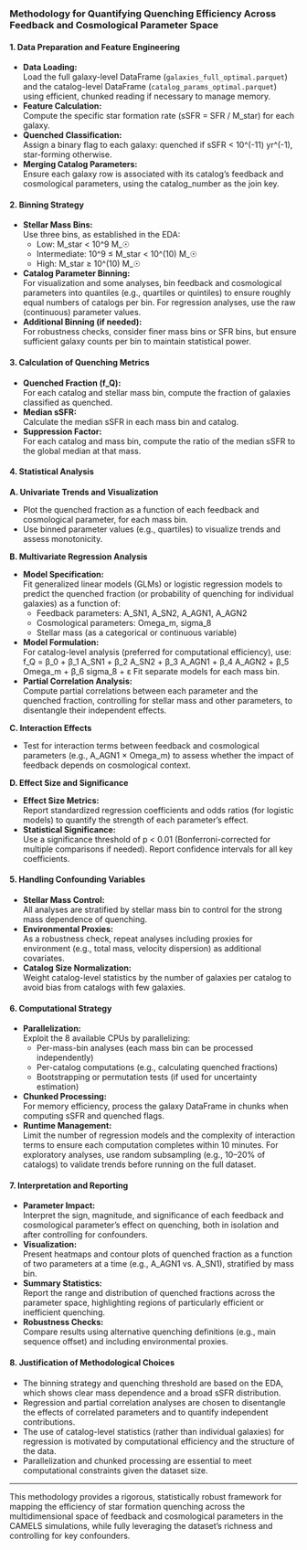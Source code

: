 ### Methodology for Quantifying Quenching Efficiency Across Feedback and Cosmological Parameter Space

#### 1. Data Preparation and Feature Engineering

- **Data Loading:**  
  Load the full galaxy-level DataFrame (`galaxies_full_optimal.parquet`) and the catalog-level DataFrame (`catalog_params_optimal.parquet`) using efficient, chunked reading if necessary to manage memory.
- **Feature Calculation:**  
  Compute the specific star formation rate (sSFR = SFR / M_star) for each galaxy.
- **Quenched Classification:**  
  Assign a binary flag to each galaxy: quenched if sSFR < 10^(-11) yr^(-1), star-forming otherwise.
- **Merging Catalog Parameters:**  
  Ensure each galaxy row is associated with its catalog’s feedback and cosmological parameters, using the catalog_number as the join key.

#### 2. Binning Strategy

- **Stellar Mass Bins:**  
  Use three bins, as established in the EDA:
  - Low: M_star < 10^9 M_☉
  - Intermediate: 10^9 ≤ M_star < 10^(10) M_☉
  - High: M_star ≥ 10^(10) M_☉
- **Catalog Parameter Binning:**  
  For visualization and some analyses, bin feedback and cosmological parameters into quantiles (e.g., quartiles or quintiles) to ensure roughly equal numbers of catalogs per bin. For regression analyses, use the raw (continuous) parameter values.
- **Additional Binning (if needed):**  
  For robustness checks, consider finer mass bins or SFR bins, but ensure sufficient galaxy counts per bin to maintain statistical power.

#### 3. Calculation of Quenching Metrics

- **Quenched Fraction (f_Q):**  
  For each catalog and stellar mass bin, compute the fraction of galaxies classified as quenched.
- **Median sSFR:**  
  Calculate the median sSFR in each mass bin and catalog.
- **Suppression Factor:**  
  For each catalog and mass bin, compute the ratio of the median sSFR to the global median at that mass.

#### 4. Statistical Analysis

**A. Univariate Trends and Visualization**
- Plot the quenched fraction as a function of each feedback and cosmological parameter, for each mass bin.
- Use binned parameter values (e.g., quartiles) to visualize trends and assess monotonicity.

**B. Multivariate Regression Analysis**
- **Model Specification:**  
  Fit generalized linear models (GLMs) or logistic regression models to predict the quenched fraction (or probability of quenching for individual galaxies) as a function of:
    - Feedback parameters: A_SN1, A_SN2, A_AGN1, A_AGN2
    - Cosmological parameters: Omega_m, sigma_8
    - Stellar mass (as a categorical or continuous variable)
- **Model Formulation:**  
  For catalog-level analysis (preferred for computational efficiency), use:
  f_Q = β_0 + β_1 A_SN1 + β_2 A_SN2 + β_3 A_AGN1 + β_4 A_AGN2 + β_5 Omega_m + β_6 sigma_8 + ε
  Fit separate models for each mass bin.
- **Partial Correlation Analysis:**  
  Compute partial correlations between each parameter and the quenched fraction, controlling for stellar mass and other parameters, to disentangle their independent effects.

**C. Interaction Effects**
- Test for interaction terms between feedback and cosmological parameters (e.g., A_AGN1 × Omega_m) to assess whether the impact of feedback depends on cosmological context.

**D. Effect Size and Significance**
- **Effect Size Metrics:**  
  Report standardized regression coefficients and odds ratios (for logistic models) to quantify the strength of each parameter’s effect.
- **Statistical Significance:**  
  Use a significance threshold of p < 0.01 (Bonferroni-corrected for multiple comparisons if needed). Report confidence intervals for all key coefficients.

#### 5. Handling Confounding Variables

- **Stellar Mass Control:**  
  All analyses are stratified by stellar mass bin to control for the strong mass dependence of quenching.
- **Environmental Proxies:**  
  As a robustness check, repeat analyses including proxies for environment (e.g., total mass, velocity dispersion) as additional covariates.
- **Catalog Size Normalization:**  
  Weight catalog-level statistics by the number of galaxies per catalog to avoid bias from catalogs with few galaxies.

#### 6. Computational Strategy

- **Parallelization:**  
  Exploit the 8 available CPUs by parallelizing:
    - Per-mass-bin analyses (each mass bin can be processed independently)
    - Per-catalog computations (e.g., calculating quenched fractions)
    - Bootstrapping or permutation tests (if used for uncertainty estimation)
- **Chunked Processing:**  
  For memory efficiency, process the galaxy DataFrame in chunks when computing sSFR and quenched flags.
- **Runtime Management:**  
  Limit the number of regression models and the complexity of interaction terms to ensure each computation completes within 10 minutes. For exploratory analyses, use random subsampling (e.g., 10–20% of catalogs) to validate trends before running on the full dataset.

#### 7. Interpretation and Reporting

- **Parameter Impact:**  
  Interpret the sign, magnitude, and significance of each feedback and cosmological parameter’s effect on quenching, both in isolation and after controlling for confounders.
- **Visualization:**  
  Present heatmaps and contour plots of quenched fraction as a function of two parameters at a time (e.g., A_AGN1 vs. A_SN1), stratified by mass bin.
- **Summary Statistics:**  
  Report the range and distribution of quenched fractions across the parameter space, highlighting regions of particularly efficient or inefficient quenching.
- **Robustness Checks:**  
  Compare results using alternative quenching definitions (e.g., main sequence offset) and including environmental proxies.

#### 8. Justification of Methodological Choices

- The binning strategy and quenching threshold are based on the EDA, which shows clear mass dependence and a broad sSFR distribution.
- Regression and partial correlation analyses are chosen to disentangle the effects of correlated parameters and to quantify independent contributions.
- The use of catalog-level statistics (rather than individual galaxies) for regression is motivated by computational efficiency and the structure of the data.
- Parallelization and chunked processing are essential to meet computational constraints given the dataset size.

---

This methodology provides a rigorous, statistically robust framework for mapping the efficiency of star formation quenching across the multidimensional space of feedback and cosmological parameters in the CAMELS simulations, while fully leveraging the dataset’s richness and controlling for key confounders.
